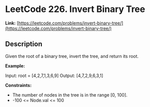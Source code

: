 # LeetCode 226. Invert Binary Tree

**Link:** [https://leetcode.com/problems/invert-binary-tree/](https://leetcode.com/problems/invert-binary-tree/)

## Description

Given the root of a binary tree, invert the tree, and return its root.

**Example:**

Input: root = [4,2,7,1,3,6,9]
Output: [4,7,2,9,6,3,1]

**Constraints:**
- The number of nodes in the tree is in the range [0, 100].
- -100 <= Node.val <= 100
